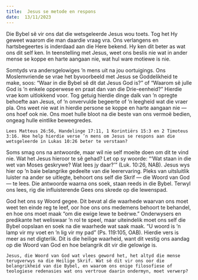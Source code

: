 ```yaml
---
title:  Jesus se metode en respons
date:  13/11/2023
---
```


Die Bybel sê vir ons dat die wetsgeleerde Jesus wou toets. Tog het Hy geweet waarom die man daardie vraag vra. Ons verlangens en hartsbegeertes is inderdaad aan die Here bekend. Hy ken dit beter as wat ons dit self ken. In teenstelling met Jesus, weet ons beslis nie wat in ander mense se koppe en harte aangaan nie, wat hul ware motiewe is nie.

Somtyds vra andersgelowiges ’n mens uit na jou oortuigings. Ons Moslemvriende se vrae het byvoorbeeld met Jesus se Goddelikheid te make, soos: “Waar in die Bybel sê dit dat Jesus God is?” of “Waarom sê julle God is ’n enkele opperwese en praat dan van die Drie-eenheid?” Hierdie vrae kom uitlokkend voor. Tog getuig hierdie dinge dalk van ’n opregte behoefte aan Jesus, of ‘n onvervulde begeerte of ’n leegheid wat die vraer pla. Ons weet nie wat in hierdie persone se koppe en harte aangaan nie — ons hoef ook nie. Ons moet hulle bloot na die beste van ons vermoë bedien, ongeag hulle eintlike beweegredes.

`Lees Matteus 26:56, Handelinge 17:11, 1 Korintiërs 15:3 en 2 Timoteus 3:16. Hoe help hierdie verse ’n mens om Jesus se respons aan die wetsgeleerde in Lukas 10:26 beter te verstaan?`

Soms smag ons na antwoorde, maar wil nie self moeite doen om dit te vind nie. Wat het Jesus hieroor te sê gehad? Let op sy woorde: “‘Wat staan in die wet van Moses geskrywe? Wat lees jy daar?’” (Luk. 10:26, NAB). Jesus wys hier op ’n baie belangrike gedeelte van die leerervaring. Pleks van uitsluitlik luister na ander se uitlegte, behoort ons self die Skrif — die Woord van God — te lees. Die antwoorde waarna ons soek, staan reeds in die Bybel. Terwyl ons lees, rig die influisterende Gees ons skrede op die lewenspad.

God het ons sy Woord gegee. Dit bevat al die waarhede waarvan ons moet weet ten einde reg te leef, oor hoe ons ons medemens behoort te behandel, en hoe ons moet maak “om die ewige lewe te beërwe.” Onderwysers en predikante het weliswaar ’n rol te speel, maar uiteindelik moet ons self die Bybel oopslaan en soek na die waarhede wat saak maak. “U woord is ’n lamp vir my voet en ’n lig vir my pad” (Ps. 119:105, OAB). Hierdie vers is meer as net digterlik. Dit is die heilige waarheid, want dit vestig ons aandag op die Woord van God en hoe belangrik dit vir die gelowige is.

`Jesus, die Woord van God wat vlees geword het, het altyd die mense terugverwys na die Heilige Skrif. Wat sê dit vir ons oor die belangrikheid van die Bybel, en waarom ons enige filosofiese of teologiese redenasies wat ons vertroue daarin ondermyn, moet verwerp?`